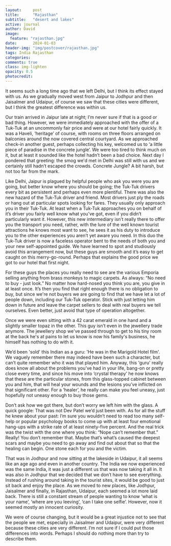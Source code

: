 ```yaml
---
layout:     post
title:      "Rajasthan"
subtitle:   "desert and lakes"
active: journal
author: David
image:
  feature: "rajasthan.jpg"
date:       2024-01-03 
header-img: "img/postcover/rajasthan.jpg"
tags: India Rajasthan
categories: 
comments: true
class: img-lighten 
opacity: 0.5
photocredit:
---
```


It seems such a long time ago that we left Delhi, but I think its effect stayed with us.  As we gradually moved west from Jaipur to Jodhpur and then Jaisalmer and Udaipur, of course we saw that these cities were different, but I think the greatest difference was within us.

Our train arrived in Jaipur late at night; I’m never sure if that is a good or bad thing. However, we were immediately approached with the offer of a Tuk-Tuk at an uncommonly fair price and were at our hotel fairly quickly. It was a Haveli, ‘heritage’ of course, with rooms on three floors arranged on balconies around the now covered central courtyard. As we approached check-in another guest, perhaps collecting his key, welcomed us to ‘a little piece of paradise in the concrete jungle’. We were too tired to think much on it, but at least it sounded like the hotel hadn’t been a bad choice. Next day I pondered that greeting: the smog we'd met in Delhi was still with us and we certainly still hadn’t escaped the crowds. Concrete Jungle? A bit harsh, but not too far from the mark. 

Like Delhi, Jaipur is plagued by helpful people who ask you were you are going, but better know where you should be going; the Tuk-Tuk drivers every bit as persistent and perhaps even more plentiful. There was also the new hazard of the Tuk-Tuk driver and friend. Most drivers just ply the roads or hang out at particular spots looking for fares. They usually only approach you in their Tuk-Tuk.  At least when a Tuk-Tuk approaches you on behalf of it’s driver you fairly well know what you’ve got, even if you didn’t particularly want it. However, this new intermediary isn’t really there to offer you the transport you need, rather, with the lure of the well known tourist attractions he knows most want to see, he sees it as his duty to introduce you to the other experiences you aren’t yet aware you need. In this duo the Tuk-Tuk driver is now a faceless operator bent to the needs of both you and your new self-appointed guide. We have learned to spot and studiously avoid this arrangement now, but these guys are smooth and it’s easy to get caught on this merry-go-round. Perhaps that explains the good price we got to our hotel that first night.

For these guys the places you really need to see are the various Emporia selling anything from brass monkeys to magic carpets. As always: “No need to buy - just look.” No matter how hard-nosed you think you are, you give in at least once. It’s then you find that right enough there is no obligation to buy, but since we're not buyers we are going to find that we have let a lot of people down, including our Tuk-Tuk operator. Stick with just letting him down in future and leave the carpet sellers to deal with real buyers we tell ourselves. Even better, just avoid that type of operation altogether.

Once we were even sitting with a 42 carat emerald in one hand and a slightly smaller topaz in the other. This guy isn’t even in the jewellery trade anymore. The jewellery shop we've passed through to get to his tiny room at the back he's at pains to let us know is now his family's business, he himself has nothing to do with it. 

We’d been 'sold' this Indian as a guru: 'He was in the Marigold Hotel film'. We vaguely remember there may indeed have been such a  character, but can’t quite remember who it was that played him. Anyway, this 'guru' really does know all about the problems you’ve had in your life, bang-on or pretty close every time, and since his move into ‘crystal therapy’ he now knows that these are the particular stones, from this glass-topped cabinet between you and him, that will heal your wounds and the lesions you’ve inflicted on that significant other. For a ‘healer’, he really can make you feel uneasy, just hopefully not uneasy enough to buy those gems. 

Don’t ask how we got there, but don’t worry we left him with the glass. A quick google: That was not Dev Patel we’d just been with. As for all the stuff he knew about your past: I’m sure you wouldn’t need to read too many self-help or popular psychology books to come up with at least four emotional hang-ups with a strike rate of at least ninety-five percent. And the real trick was the twist with the one where you think: “Nope can’t remember that.” Really! You don’t remember that. Maybe that’s what’s caused the deepest scars and maybe you need to go away and find out about that so that the healing can begin. One stone each for you and the victim.

That was in Jodhpur and now sitting at the lakeside in Udaipur, it all seems like an age ago and even in another country. The India we now experienced was the same India, it was just a different us that was now taking it all in. It was also in Jodhpur that we decided that we don’t have to see everything. Instead of rushing around taking in the tourist sites, it would be good to just sit back and enjoy the place. As we moved to new places, like Jodhpur, Jaisalmer and finally, in Rajasthan, Udaipur, each seemed a lot more laid back. There is still a constant stream of people wanting to know ‘what is your name’, ‘where are you leeving’, ‘can I take one selfie’. However, now it seemed mostly an innocent curiosity. 

We were of course changing, but it would be a great injustice not to see that the people we met, especially in Jaisalmer and Udaipur, were very different because these cities are very different. I’m not sure if I could put those differences into words. Perhaps I should do nothing more than try to describe them. 

